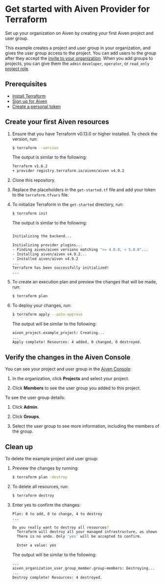 # Get started with Aiven Provider for Terraform 

Set up your organization on Aiven by creating your first Aiven project and user group.

This example creates a project and user group in your organization, and gives the user group access to the project. You can add users to the group after they accept the [invite to your organization](https://aiven.io/docs/platform/howto/manage-org-users). When you add groups to projects, you can give them the `admin` `developer`, `operator`, or `read_only` [project role](https://aiven.io/docs/platform/reference/project-member-privileges).

## Prerequisites

* [Install Terraform](https://www.terraform.io/downloads)
* [Sign up for Aiven](https://console.aiven.io/signup?utm_source=github&utm_medium=organic&utm_campaign=devportal&utm_content=repo)
* [Create a personal token](https://docs.aiven.io/docs/platform/howto/create_authentication_token.html)

## Create your first Aiven resources

1. Ensure that you have Terraform v0.13.0 or higher installed. To check the version, run:  

   ```sh
   $ terraform --version 
   ```

   The output is similar to the following:

   ```sh
   Terraform v1.6.2
   + provider registry.terraform.io/aiven/aiven v4.9.2
   ```

2. Clone this repository.

3. Replace the placeholders in the `get-started.tf` file and add your token to the `terraform.tfvars` file.

4. To initialize Terraform in the `get-started` directory, run:

   ```sh
   $ terraform init
   ```

   The output is similar to the following:

   ```sh

   Initializing the backend...

   Initializing provider plugins...
   - Finding aiven/aiven versions matching ">= 4.0.0, < 5.0.0"...
   - Installing aiven/aiven v4.9.2...
   - Installed aiven/aiven v4.9.2
   ...
   Terraform has been successfully initialized!
   ...
   ```

5. To create an execution plan and preview the changes that will be made, run:

   ```sh
   $ terraform plan

   ```

6. To deploy your changes, run:

   ```sh
   $ terraform apply --auto-approve
   ```

   The output will be similar to the following:

   ```sh
   aiven_project.example_project: Creating...
   ...
   Apply complete! Resources: 4 added, 0 changed, 0 destroyed.
   ```

## Verify the changes in the Aiven Console 

You can see your project and user group in the [Aiven Console](https://console.aiven.io/):

1. In the organization, click **Projects** and select your project.

2. Click **Members** to see the user group you added to this project.


To see the user group details:

1. Click **Admin**. 

2. Click **Groups**. 

3. Select the user group to see more information, including the members of the group.


## Clean up

To delete the example project and user group:

1. Preview the changes by running:

   ```sh
   $ terraform plan -destroy 
   ```

2. To delete all resources, run:

   ```sh
   $ terraform destroy 
   ```

3. Enter yes to confirm the changes:

   ```sh
   Plan: 0 to add, 0 to change, 4 to destroy
   ...

   Do you really want to destroy all resources?
     Terraform will destroy all your managed infrastructure, as shown above.
     There is no undo. Only 'yes' will be accepted to confirm.

     Enter a value: yes
   ```

   The output will be similar to the following:

   ```sh
   ...
   aiven_organization_user_group_member.group-members: Destroying...
   ...
   Destroy complete! Resources: 4 destroyed.
   ```
